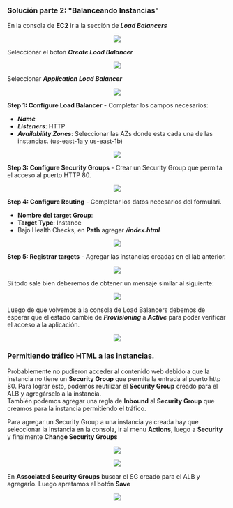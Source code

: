 
### Solución parte 2: "Balanceando Instancias"

En la consola de **EC2** ir a la sección de **_Load Balancers_**  
<p align = "center">
<img src = "../../../../Extras/Imagenes/laboratorioCloud_EC2/lb/alb0.png">
</p>

Seleccionar el boton **_Create Load Balancer_**

<p align = "center">
<img src = "../../../../Extras/Imagenes/laboratorioCloud_EC2/lb/alb1.png">
</p>

Seleccionar **_Application Load Balancer_**

<p align = "center">
<img src = "../../../../Extras/Imagenes/laboratorioCloud_EC2/lb/alb2.png">
</p>

**Step 1: Configure Load Balancer** - Completar los campos necesarios:  

* **_Name_**
* **_Listeners_**: HTTP
* **_Availability Zones_**: Seleccionar las AZs donde esta cada una de las instancias. (us-east-1a y us-east-1b)

<p align = "center">
<img src = "../../../../Extras/Imagenes/laboratorioCloud_EC2/lb/alb3.png">
</p>

**Step 3: Configure Security Groups** - Crear un Security Group que permita el acceso al puerto HTTP 80.  

<p align = "center">
<img src = "../../../../Extras/Imagenes/laboratorioCloud_EC2/lb/alb4.png">
</p>

**Step 4: Configure Routing** -  Completar los datos necesarios del formulari.  

* **Nombre del target Group**: 
* **Target Type**: Instance
* Bajo Health Checks, en **Path** agregar **_/index.html_**

<p align = "center">
<img src = "../../../../Extras/Imagenes/laboratorioCloud_EC2/lb/alb5.png">
</p>

**Step 5: Registrar targets** - Agregar las instancias creadas en el lab anterior.  

<p align = "center">
<img src = "../../../../Extras/Imagenes/laboratorioCloud_EC2/lb/alb6.png">
</p>

Si todo sale bien deberemos de obtener un mensaje similar al siguiente:  

<p align = "center">
<img src = "../../../../Extras/Imagenes/laboratorioCloud_EC2/lb/alb7.png">
</p>

Luego de que volvemos a la consola de Load Balancers debemos de esperar que el estado cambie de **_Provisioning_** a **_Active_** para poder verificar el acceso a la aplicación.  

<p align = "center">
<img src = "../../../../Extras/Imagenes/laboratorioCloud_EC2/lb/alb8.png">
</p>

### Permitiendo tráfico HTML a las instancias.

Probablemente no pudieron acceder al contenido web debido a que la instancia no tiene un **Security Group** que permita la entrada al puerto http 80. Para lograr esto, podemos reutilizar el **Security Group** creado para el ALB y agregárselo a la instancia.  
También podemos agregar una regla de **Inbound** al **Security Group** que creamos para la instancia permitiendo el tráfico.  

Para agregar un Security Group a una instancia ya creada hay que seleccionar la Instancia en la consola, ir al menu **Actions**, luego a **Security** y finalmente **Change Security Groups**  

<p align = "center">
<img src = "../../../../Extras/Imagenes/laboratorioCloud_EC2/lb/sg0.png">
</p>

<p align = "center">
<img src = "../../../../Extras/Imagenes/laboratorioCloud_EC2/lb/sg1.png">
</p>

En **Associated Security Groups** buscar el SG creado para el ALB y agregarlo. Luego apretamos el botón **Save**

<p align = "center">
<img src = "../../../../Extras/Imagenes/laboratorioCloud_EC2/lb/sg2.png">
</p>